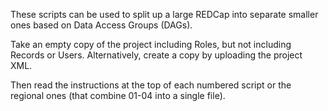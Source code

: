 These scripts can be used to split up a large REDCap into separate smaller ones based on Data Access Groups (DAGs).

Take an empty copy of the project including Roles, but not including Records or Users. Alternatively, create a copy by uploading the project XML. 

Then read the instructions at the top of each numbered script or the regional ones (that combine 01-04 into a single file).

